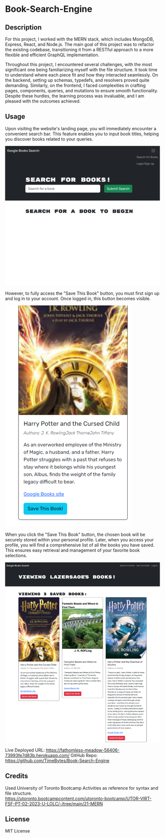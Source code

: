 # Book-Search-Engine

## Description

For this project, I worked with the MERN stack, which includes MongoDB, Express, React, and Node.js. The main goal of this project was to refactor the existing codebase, transitioning it from a RESTful approach to a more flexible and efficient GraphQL implementation.

Throughout this project, I encountered several challenges, with the most significant one being familiarizing myself with the file structure. It took time to understand where each piece fit and how they interacted seamlessly. On the backend, setting up schemas, typedefs, and resolvers proved quite demanding. Similarly, on the frontend, I faced complexities in crafting pages, components, queries, and mutations to ensure smooth functionality. Despite these hurdles, the learning process was invaluable, and I am pleased with the outcomes achieved.

## Usage

Upon visiting the website's landing page, you will immediately encounter a convenient search bar. This feature enables you to input book titles, helping you discover books related to your queries.

![Screenshot of the landing page](assets/images/screenshot-landingpage.png)

However, to fully access the "Save This Book" button, you must first sign up and log in to your account. Once logged in, this button becomes visible.

![screenshot of the save this book](assets/images/screenshot-savethisbook.png)

When you click the "Save This Book" button, the chosen book will be securely stored within your personal profile. Later, when you access your profile, you will find a comprehensive list of all the books you have saved. This ensures easy retrieval and management of your favorite book selections.

![screenshot of savedbooks list](assets/images/screenshot-mybooks.png)

Live Deployed URL: https://fathomless-meadow-56406-73993fe7d83b.herokuapp.com/
GitHub Repo: https://github.com/TimeBytes/Book-Search-Engine

## Credits

Used University of Toronto Bootcamp Activities as reference for syntax and file structure.  
https://utoronto.bootcampcontent.com/utoronto-bootcamp/UTOR-VIRT-FSF-PT-02-2023-U-LOLC/-/tree/main/21-MERN

## License

MIT License
